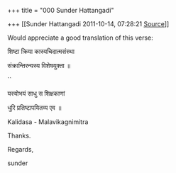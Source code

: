 +++
title = "000 Sunder Hattangadi"

+++
[[Sunder Hattangadi	2011-10-14, 07:28:21 [Source](https://groups.google.com/g/samskrita/c/OoGeAs18djo)]]



Would appreciate a good translation of this verse:



शिष्टा क्रिया कास्यचिदात्मसंस्था  


  संक्रान्तिरन्यस्य विशेषयुक्ता ॥

``  


यस्योभयं साधु स शिक्षकाणां

  
 धुरि प्रतिष्टापयितव्य एव ॥



  Kalidasa - Malavikagnimitra





Thanks.





Regards,



sunder

